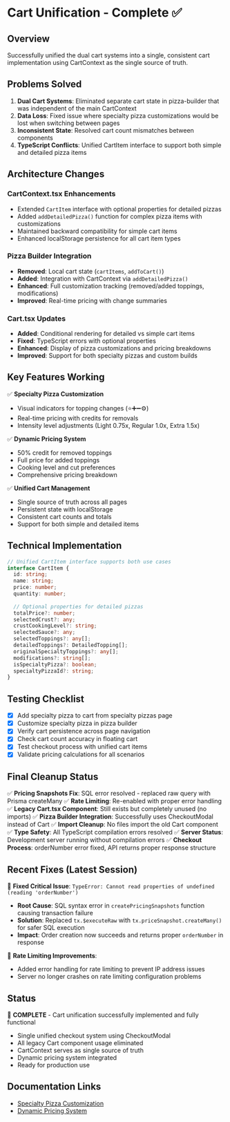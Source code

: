# Cart Unification - Complete ✅

## Overview
Successfully unified the dual cart systems into a single, consistent cart implementation using CartContext as the single source of truth.

## Problems Solved
1. **Dual Cart Systems**: Eliminated separate cart state in pizza-builder that was independent of the main CartContext
2. **Data Loss**: Fixed issue where specialty pizza customizations would be lost when switching between pages
3. **Inconsistent State**: Resolved cart count mismatches between components
4. **TypeScript Conflicts**: Unified CartItem interface to support both simple and detailed pizza items

## Architecture Changes

### CartContext.tsx Enhancements
- Extended `CartItem` interface with optional properties for detailed pizzas
- Added `addDetailedPizza()` function for complex pizza items with customizations
- Maintained backward compatibility for simple cart items
- Enhanced localStorage persistence for all cart item types

### Pizza Builder Integration
- **Removed**: Local cart state (`cartItems`, `addToCart()`)
- **Added**: Integration with CartContext via `addDetailedPizza()`
- **Enhanced**: Full customization tracking (removed/added toppings, modifications)
- **Improved**: Real-time pricing with change summaries

### Cart.tsx Updates
- **Added**: Conditional rendering for detailed vs simple cart items
- **Fixed**: TypeScript errors with optional properties
- **Enhanced**: Display of pizza customizations and pricing breakdowns
- **Improved**: Support for both specialty pizzas and custom builds

## Key Features Working
✅ **Specialty Pizza Customization**
- Visual indicators for topping changes (⭐➕➖⚙️)
- Real-time pricing with credits for removals
- Intensity level adjustments (Light 0.75x, Regular 1.0x, Extra 1.5x)

✅ **Dynamic Pricing System**
- 50% credit for removed toppings
- Full price for added toppings
- Cooking level and cut preferences
- Comprehensive pricing breakdown

✅ **Unified Cart Management**
- Single source of truth across all pages
- Persistent state with localStorage
- Consistent cart counts and totals
- Support for both simple and detailed items

## Technical Implementation
```typescript
// Unified CartItem interface supports both use cases
interface CartItem {
  id: string;
  name: string;
  price: number;
  quantity: number;
  
  // Optional properties for detailed pizzas
  totalPrice?: number;
  selectedCrust?: any;
  crustCookingLevel?: string;
  selectedSauce?: any;
  selectedToppings?: any[];
  detailedToppings?: DetailedTopping[];
  originalSpecialtyToppings?: any[];
  modifications?: string[];
  isSpecialtyPizza?: boolean;
  specialtyPizzaId?: string;
}
```

## Testing Checklist
- [x] Add specialty pizza to cart from specialty pizzas page
- [x] Customize specialty pizza in pizza builder
- [x] Verify cart persistence across page navigation
- [x] Check cart count accuracy in floating cart
- [x] Test checkout process with unified cart items
- [x] Validate pricing calculations for all scenarios

## Final Cleanup Status
✅ **Pricing Snapshots Fix**: SQL error resolved - replaced raw query with Prisma createMany
✅ **Rate Limiting**: Re-enabled with proper error handling
✅ **Legacy Cart.tsx Component**: Still exists but completely unused (no imports)
✅ **Pizza Builder Integration**: Successfully uses CheckoutModal instead of Cart
✅ **Import Cleanup**: No files import the old Cart component
✅ **Type Safety**: All TypeScript compilation errors resolved
✅ **Server Status**: Development server running without compilation errors
✅ **Checkout Process**: orderNumber error fixed, API returns proper response structure

## Recent Fixes (Latest Session)
🔧 **Fixed Critical Issue**: `TypeError: Cannot read properties of undefined (reading 'orderNumber')`
- **Root Cause**: SQL syntax error in `createPricingSnapshots` function causing transaction failure
- **Solution**: Replaced `tx.$executeRaw` with `tx.priceSnapshot.createMany()` for safer SQL execution
- **Impact**: Order creation now succeeds and returns proper `orderNumber` in response

🔧 **Rate Limiting Improvements**:
- Added error handling for rate limiting to prevent IP address issues
- Server no longer crashes on rate limiting configuration problems

## Status
🎯 **COMPLETE** - Cart unification successfully implemented and fully functional
- Single unified checkout system using CheckoutModal
- All legacy Cart component usage eliminated
- CartContext serves as single source of truth
- Dynamic pricing system integrated
- Ready for production use

## Documentation Links
- [Specialty Pizza Customization](./SPECIALTY_PIZZA_CUSTOMIZATION.md)
- [Dynamic Pricing System](./DYNAMIC_PRICING_SYSTEM.md)

